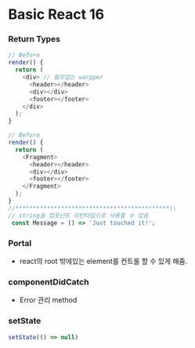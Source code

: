 # Basic React 16

### Return Types

```javascript
// Before
render() {
  return (
    <div> // 쓸모없는 warpper
      <header></header>    
      <div></div>
      <footer></footer>
    </div> 
  );
}

// Before
render() {
  return (
    <Fragment>
      <header></header>
      <div></div>
      <footer></footer>
    </Fragment>
  );
}
//********************************************\\  
// string을 컴포넌트 리턴타입으로 사용할 수 있음
 const Message = () => 'Just touched it!';
 ```
 
 ### Portal
  - react의 root 밖에있는 element를 컨트롤 할 수 있게 해줌.
  
 ### componentDidCatch
  - Error 관리 method
 
 ### setState
 ```javascript
 setState(() => null)
 ```
  
  